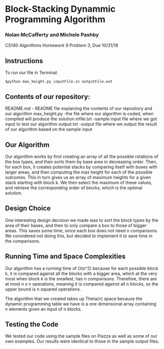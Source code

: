 # Block-Stacking Dynammic Programming Algorithm
### Nolan McCafferty and Michele Pashby
CS140 Algorithms Homework 9 Problem 3, Due 10/31/18


## Instructions
To run our file in Terminal:
```
$python max_height.py inputFile.in outputFile.out
```

## Contents of our repository:
README.md   - README file explaining the contents of our repository and our algorithm
max_height.py  -the file where our algorithm is coded, when compiled will produce the solution
infile.txt  -sample input file where we got input to test our algorithm
output.txt  -output file where we output the result of our algorithm based on the sample input

## Our Algorithm
Our algorithm works by first creating an array of all the possible rotations of the box types,
and then sorts them by base area in decreasing order. Then, for each box, it creates potential
stacks by comparing itself with boxes with larger areas, and then computing the max height for each
of the possible outcomes. This in turn gives us an array of maximum heights for a given stack
starting with block k. We then select the maximum of these values, and retrieve the corresponding
order of blocks, which is the optimal solution.

## Design Choice
One interesting design decision we made was to sort the block types by the area of their bases,
and then to only compare a box to those of bigger areas. This saves some time, since each box does
not need n comparisons. We considered not doing this, but decided to implement it to save time in
the comparisons.

## Running Time and Space Complexities
Our algorithm has a running time of O(n^2) because for each possible block k,
it is compared against all the blocks with a bigger area, which at the very most when block k
is the smallest, has n comparisons. Therefore, there are at most n x n operations, meaning
it is compared against all n blocks, so the upper bound is n squared operations.

The algorithm that we created takes up Theta(n) space because the dynamic programming table
we have is a one dimensional array containing n elements given an input of n blocks.

## Testing the Code
We tested our code using the sample files on Piazza as well as some of our own examples.
Our results were identical to those in the sample output files.
